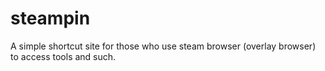 # steampin
A simple shortcut site for those who use steam browser (overlay browser) to access tools and such.